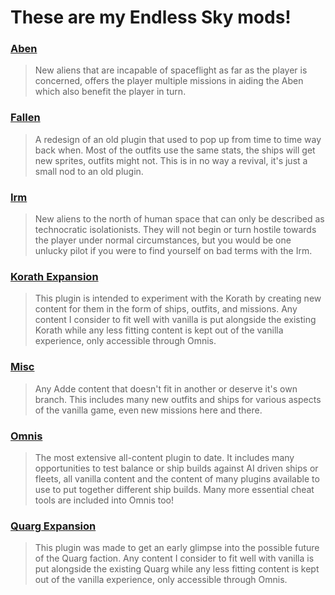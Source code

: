 # These are my Endless Sky mods!
### [Aben](https://github.com/Darcman99/Endless-Sky-Mods/tree/Aben)
> New aliens that are incapable of spaceflight as far as the player is concerned, offers the player multiple missions in aiding the Aben which also benefit the player in turn.
### [Fallen](https://github.com/Darcman99/Endless-Sky-Mods/tree/Fallen)
> A redesign of an old plugin that used to pop up from time to time way back when. Most of the outfits use the same stats, the ships will get new sprites, outfits might not. This is in no way a revival, it's just a small nod to an old plugin.
### [Irm](https://github.com/Darcman99/Endless-Sky-Mods/tree/Irm)
> New aliens to the north of human space that can only be described as technocratic isolationists. They will not begin or turn hostile towards the player under normal circumstances, but you would be one unlucky pilot if you were to find yourself on bad terms with the Irm.
### [Korath Expansion](https://github.com/Darcman99/Endless-Sky-Mods/tree/Korath-Expansion)
> This plugin is intended to experiment with the Korath by creating new content for them in the form of ships, outfits, and missions. Any content I consider to fit well with vanilla is put alongside the existing Korath while any less fitting content is kept out of the vanilla experience, only accessible through Omnis.
### [Misc](https://github.com/Darcman99/Endless-Sky-Mods/tree/Misc)
> Any Adde content that doesn't fit in another or deserve it's own branch. This includes many new outfits and ships for various aspects of the vanilla game, even new missions here and there.
### [Omnis](https://github.com/Darcman99/Endless-Sky-Mods/tree/Omnis)
> The most extensive all-content plugin to date. It includes many opportunities to test balance or ship builds against AI driven ships or fleets, all vanilla content and the content of many plugins available to use to put together different ship builds. Many more essential cheat tools are included into Omnis too!
### [Quarg Expansion](https://github.com/Darcman99/Endless-Sky-Mods/tree/Quarg-Expansion)
> This plugin was made to get an early glimpse into the possible future of the Quarg faction. Any content I consider to fit well with vanilla is put alongside the existing Quarg while any less fitting content is kept out of the vanilla experience, only accessible through Omnis.

